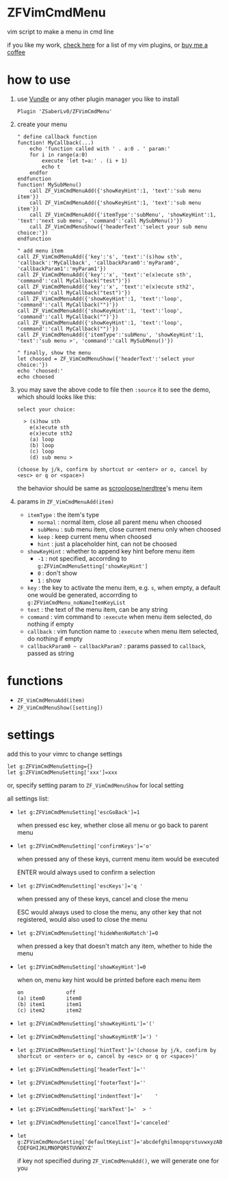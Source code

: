 # ZFVimCmdMenu

vim script to make a menu in cmd line

if you like my work, [check here](https://github.com/ZSaberLv0?utf8=%E2%9C%93&tab=repositories&q=ZFVim) for a list of my vim plugins,
or [buy me a coffee](https://github.com/ZSaberLv0/ZSaberLv0)


# how to use

1. use [Vundle](https://github.com/VundleVim/Vundle.vim) or any other plugin manager you like to install

    ```
    Plugin 'ZSaberLv0/ZFVimCmdMenu'
    ```

1. create your menu

    ```
    " define callback function
    function! MyCallback(...)
        echo 'function called with ' . a:0 . ' param:'
        for i in range(a:0)
            execute 'let t=a:' . (i + 1)
            echo t
        endfor
    endfunction
    function! MySubMenu()
        call ZF_VimCmdMenuAdd({'showKeyHint':1, 'text':'sub menu item'})
        call ZF_VimCmdMenuAdd({'showKeyHint':1, 'text':'sub menu item'})
        call ZF_VimCmdMenuAdd({'itemType':'subMenu', 'showKeyHint':1, 'text':'next sub menu', 'command':'call MySubMenu()'})
        call ZF_VimCmdMenuShow({'headerText':'select your sub menu choice:'})
    endfunction

    " add menu item
    call ZF_VimCmdMenuAdd({'key':'s', 'text':'(s)how sth', 'callback':'MyCallback', 'callbackParam0':'myParam0', 'callbackParam1':'myParam1'})
    call ZF_VimCmdMenuAdd({'key':'x', 'text':'e(x)ecute sth', 'command':'call MyCallback("test")'})
    call ZF_VimCmdMenuAdd({'key':'x', 'text':'e(x)ecute sth2', 'command':'call MyCallback("test")'})
    call ZF_VimCmdMenuAdd({'showKeyHint':1, 'text':'loop', 'command':'call MyCallback("")'})
    call ZF_VimCmdMenuAdd({'showKeyHint':1, 'text':'loop', 'command':'call MyCallback("")'})
    call ZF_VimCmdMenuAdd({'showKeyHint':1, 'text':'loop', 'command':'call MyCallback("")'})
    call ZF_VimCmdMenuAdd({'itemType':'subMenu', 'showKeyHint':1, 'text':'sub menu >', 'command':'call MySubMenu()'})

    " finally, show the menu
    let choosed = ZF_VimCmdMenuShow({'headerText':'select your choice:'})
    echo 'choosed:'
    echo choosed
    ```

1. you may save the above code to file then `:source` it to see the demo,
    which should looks like this:

    ```
    select your choice:

      > (s)how sth
        e(x)ecute sth
        e(x)ecute sth2
        (a) loop
        (b) loop
        (c) loop
        (d) sub menu >

    (choose by j/k, confirm by shortcut or <enter> or o, cancel by <esc> or q or <space>)
    ```

    the behavior should be same as [scrooloose/nerdtree](https://github.com/scrooloose/nerdtree)'s menu item

1. params in `ZF_VimCmdMenuAdd(item)`

    * `itemType` : the item's type
        * `normal` : normal item, close all parent menu when choosed
        * `subMenu` : sub menu item, close current menu only when choosed
        * `keep` : keep current menu when choosed
        * `hint` : just a placeholder hint, can not be choosed
    * `showKeyHint` : whether to append key hint before menu item
        * `-1` : not specified, accorrding to `g:ZFVimCmdMenuSetting['showKeyHint']`
        * `0` : don't show
        * `1` : show
    * `key` : the key to activate the menu item, e.g. `s`,
        when empty, a default one would be generated,
        accorrding to `g:ZFVimCmdMenu_noNameItemKeyList`
    * `text` : the text of the menu item, can be any string
    * `command` : vim command to `:execute` when menu item selected, do nothing if empty
    * `callback` : vim function name to `:execute` when menu item selected, do nothing if empty
    * `callbackParam0 ~ callbackParam7` : params passed to `callback`, passed as string


# functions

* `ZF_VimCmdMenuAdd(item)`
* `ZF_VimCmdMenuShow([setting])`


# settings

add this to your vimrc to change settings

```
let g:ZFVimCmdMenuSetting={}
let g:ZFVimCmdMenuSetting['xxx']=xxx
```

or, specify setting param to `ZF_VimCmdMenuShow` for local setting

all settings list:

* `let g:ZFVimCmdMenuSetting['escGoBack']=1`

    when pressed esc key, whether close all menu or go back to parent menu

* `let g:ZFVimCmdMenuSetting['confirmKeys']='o'`

    when pressed any of these keys, current menu item would be executed

    ENTER would always used to confirm a selection

* `let g:ZFVimCmdMenuSetting['escKeys']='q '`

    when pressed any of these keys, cancel and close the menu

    ESC would always used to close the menu,
    any other key that not registered,
    would also used to close the menu

* `let g:ZFVimCmdMenuSetting['hideWhenNoMatch']=0`

    when pressed a key that doesn't match any item, whether to hide the menu

* `let g:ZFVimCmdMenuSetting['showKeyHint']=0`

    when on, menu key hint would be printed before each menu item

    ```
    on              off
    (a) item0       item0
    (b) item1       item1
    (c) item2       item2
    ```

* `let g:ZFVimCmdMenuSetting['showKeyHintL']='('`
* `let g:ZFVimCmdMenuSetting['showKeyHintR']=') '`
* `let g:ZFVimCmdMenuSetting['hintText']='(choose by j/k, confirm by shortcut or <enter> or o, cancel by <esc> or q or <space>)'`
* `let g:ZFVimCmdMenuSetting['headerText']=''`
* `let g:ZFVimCmdMenuSetting['footerText']=''`
* `let g:ZFVimCmdMenuSetting['indentText']='    '`
* `let g:ZFVimCmdMenuSetting['markText']='  > '`
* `let g:ZFVimCmdMenuSetting['cancelText']='canceled'`
* `let g:ZFVimCmdMenuSetting['defaultKeyList']='abcdefghilmnopqrstuvwxyzABCDEFGHIJKLMNOPQRSTUVWXYZ'`

    if key not specified during `ZF_VimCmdMenuAdd()`,
    we will generate one for you

